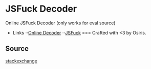 # JSFuck Decoder
Online JSFuck Decoder (only works for eval source) 
* Links
⋅⋅[Online Decoder](http://enkhee-Osiris.github.io/Decoder-JSFuck)
⋅⋅[JSFuck](http://www.jsfuck.com)
===
Crafted with <3 by Osiris.

## Source
[stackexchange](http://codegolf.stackexchange.com/questions/28714/convert-jsfuck-to-normal-js)
